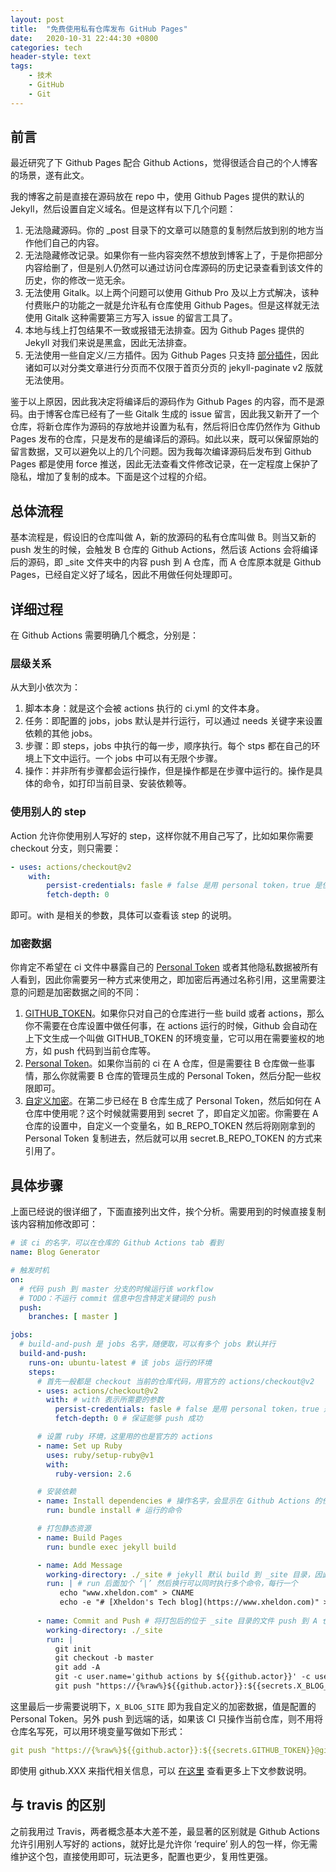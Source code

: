 ```yaml
---
layout: post
title:  "免费使用私有仓库发布 GitHub Pages"
date:   2020-10-31 22:44:30 +0800
categories: tech
header-style: text
tags:
    - 技术
    - GitHub
    - Git
---
```


## 前言

最近研究了下 Github Pages 配合 Github Actions，觉得很适合自己的个人博客的场景，遂有此文。

我的博客之前是直接在源码放在 repo 中，使用 Github Pages 提供的默认的 Jekyll，然后设置自定义域名。但是这样有以下几个问题：

1. 无法隐藏源码。你的 _post 目录下的文章可以随意的复制然后放到别的地方当作他们自己的内容。
2. 无法隐藏修改记录。如果你有一些内容突然不想放到博客上了，于是你把部分内容给删了，但是别人仍然可以通过访问仓库源码的历史记录查看到该文件的历史，你的修改一览无余。
3. 无法使用 Gitalk。以上两个问题可以使用 Github Pro 及以上方式解决，该种付费账户的功能之一就是允许私有仓库使用 Github Pages。但是这样就无法使用 Gitalk 这种需要第三方写入 issue 的留言工具了。
4. 本地与线上打包结果不一致或报错无法排查。因为 Github Pages 提供的 Jekyll 对我们来说是黑盒，因此无法排查。
5. 无法使用一些自定义/三方插件。因为 Github Pages 只支持 [部分插件](https://pages.github.com/versions/)，因此诸如可以对分类文章进行分页而不仅限于首页分页的 jekyll-paginate v2 版就无法使用。

鉴于以上原因，因此我决定将编译后的源码作为 Github Pages 的内容，而不是源码。由于博客仓库已经有了一些 Gitalk 生成的 issue 留言，因此我又新开了一个仓库，将新仓库作为源码的存放地并设置为私有，然后将旧仓库仍然作为 Github Pages 发布的仓库，只是发布的是编译后的源码。如此以来，既可以保留原始的留言数据，又可以避免以上的几个问题。因为我每次编译源码后发布到 Github Pages 都是使用 force 推送，因此无法查看文件修改记录，在一定程度上保护了隐私，增加了复制的成本。下面是这个过程的介绍。

## 总体流程

基本流程是，假设旧的仓库叫做 A，新的放源码的私有仓库叫做 B。则当又新的 push 发生的时候，会触发 B 仓库的 Github Actions，然后该 Actions 会将编译后的源码，即 _site 文件夹中的内容 push 到 A 仓库，而 A 仓库原本就是 Github Pages，已经自定义好了域名，因此不用做任何处理即可。

## 详细过程

在 Github Actions 需要明确几个概念，分别是：

### 层级关系

从大到小依次为：

1. 脚本本身：就是这个会被 actions 执行的 ci.yml 的文件本身。
2. 任务：即配置的 jobs，jobs 默认是并行运行，可以通过 needs 关键字来设置依赖的其他 jobs。
3. 步骤：即 steps，jobs 中执行的每一步，顺序执行。每个 stps 都在自己的环境上下文中运行。一个 jobs 中可以有无限个步骤。
4. 操作：并非所有步骤都会运行操作，但是操作都是在步骤中运行的。操作是具体的命令，如打印当前目录、安装依赖等。

### 使用别人的 step

Action 允许你使用别人写好的 step，这样你就不用自己写了，比如如果你需要 checkout 分支，则只需要：

```yaml
- uses: actions/checkout@v2
    with:
        persist-credentials: fasle # false 是用 personal token，true 是使用 GitHub token
        fetch-depth: 0
```

即可。with 是相关的参数，具体可以查看该 step 的说明。

### 加密数据

你肯定不希望在 ci 文件中暴露自己的 [Personal Token](https://docs.github.com/cn/free-pro-team@latest/github/authenticating-to-github/creating-a-personal-access-token) 或者其他隐私数据被所有人看到，因此你需要另一种方式来使用之，即加密后再通过名称引用，这里需要注意的问题是加密数据之间的不同：

1. [GITHUB_TOKEN](https://docs.github.com/cn/free-pro-team@latest/actions/reference/authentication-in-a-workflow)。如果你只对自己的仓库进行一些 build 或者 actions，那么你不需要在仓库设置中做任何事，在 actions 运行的时候，Github 会自动在上下文生成一个叫做 GITHUB_TOKEN 的环境变量，它可以用在需要鉴权的地方，如 push 代码到当前仓库等。
2. [Personal Token](https://docs.github.com/cn/free-pro-team@latest/github/authenticating-to-github/creating-a-personal-access-token)。如果你当前的 ci 在 A 仓库，但是需要往 B 仓库做一些事情，那么你就需要 B 仓库的管理员生成的 Personal Token，然后分配一些权限即可。
3. [自定义加密](https://docs.github.com/cn/free-pro-team@latest/actions/reference/encrypted-secrets)。在第二步已经在 B 仓库生成了 Personal Token，然后如何在 A 仓库中使用呢？这个时候就需要用到 secret 了，即自定义加密。你需要在 A 仓库的设置中，自定义一个变量名，如 B_REPO_TOKEN 然后将刚刚拿到的 Personal Token 复制进去，然后就可以用 secret.B_REPO_TOKEN 的方式来引用了。

## 具体步骤

上面已经说的很详细了，下面直接列出文件，挨个分析。需要用到的时候直接复制该内容稍加修改即可：

```yaml
# 该 ci 的名字，可以在仓库的 Github Actions tab 看到
name: Blog Generator

# 触发时机
on:
  # 代码 push 到 master 分支的时候运行该 workflow
  # TODO：不运行 commit 信息中包含特定关键词的 push
  push:
    branches: [ master ]

jobs:
  # build-and-push 是 jobs 名字，随便取，可以有多个 jobs 默认并行
  build-and-push:
    runs-on: ubuntu-latest # 该 jobs 运行的环境
    steps:
      # 首先一般都是 checkout 当前的仓库代码，用官方的 actions/checkout@v2
      - uses: actions/checkout@v2
        with: # with 表示所需要的参数
          persist-credentials: fasle # false 是用 personal token，true 是使用 GitHub token
          fetch-depth: 0 # 保证能够 push 成功

      # 设置 ruby 环境，这里用的也是官方的 actions
      - name: Set up Ruby
        uses: ruby/setup-ruby@v1
        with:
          ruby-version: 2.6

      # 安装依赖
      - name: Install dependencies # 操作名字，会显示在 Github Actions 的任务输出界面，方便你 debug
        run: bundle install # 运行的命令

      # 打包静态资源
      - name: Build Pages
        run: bundle exec jekyll build 

      - name: Add Message
        working-directory: ./_site # jekyll 默认 build 到 _site 目录，因此设置命令执行的目录为 ./_site
        run: | # run 后面加个 ‘|’ 然后换行可以同时执行多个命令，每行一个
           echo "www.xheldon.com" > CNAME
           echo -e "# [Xheldon's Tech blog](https://www.xheldon.com)" > README.md
     
      - name: Commit and Push # 将打包后的位于 _site 目录的文件 push 到 A 仓库即可
        working-directory: ./_site
        run: |
          git init
          git checkout -b master
          git add -A
          git -c user.name='github actions by ${{github.actor}}' -c user.email='NO' commit -m 'update' 
          git push "https://{%raw%}${{github.actor}}:${{secrets.X_BLOG_SITE}}{%endraw%}@github.com/Xheldon/x_blog.git" HEAD:master -f -q
```

这里最后一步需要说明下，`X_BLOG_SITE` 即为我自定义的加密数据，值是配置的 Personal Token。另外 push 到远端的话，如果该 CI 只操作当前仓库，则不用将仓库名写死，可以用环境变量写做如下形式：

```yaml
git push "https://{%raw%}${{github.actor}}:${{secrets.GITHUB_TOKEN}}@github.com/${{github.repository}}{%endraw%}.git" HEAD:master -f -q
```

即使用 github.XXX 来指代相关信息，可以 [在这里](https://docs.github.com/cn/free-pro-team@latest/actions/reference/context-and-expression-syntax-for-github-actions#github-context) 查看更多上下文参数说明。

## 与 travis 的区别

之前我用过 Travis，两者概念基本大差不差，最显著的区别就是 Github Actions 允许引用别人写好的 actions，就好比是允许你 ‘require’ 别人的包一样，你无需维护这个包，直接使用即可，玩法更多，配置也更少，复用性更强。